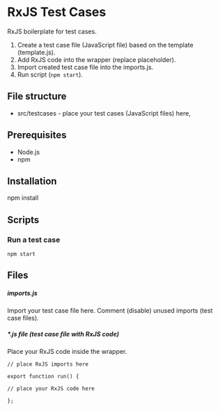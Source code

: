 # RxJS Test Cases
RxJS boilerplate for test cases.

1. Create a test case file (JavaScript file) based on the template (template.js).
2. Add RxJS code into the wrapper (replace placeholder).
3. Import created test case file into the imports.js.
4. Run script (```npm start```).

## File structure
- src/testcases - place your test cases (JavaScript files) here,

## Prerequisites
- Node.js
- npm

## Installation
npm install

## Scripts

### Run a test case

```npm start```

## Files

##### imports.js

Import your test case file here. 
Comment (disable) unused imports (test case files).

##### *.js file (test case file with RxJS code)

Place your RxJS code inside the wrapper.
```
// place RxJS imports here

export function run() {

// place your RxJS code here

};
```